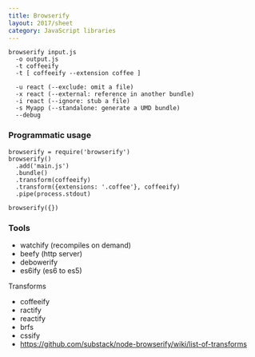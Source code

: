 ```yaml
---
title: Browserify
layout: 2017/sheet
category: JavaScript libraries
---
```


    browserify input.js
      -o output.js
      -t coffeeify
      -t [ coffeeify --extension coffee ]

      -u react (--exclude: omit a file)
      -x react (--external: reference in another bundle)
      -i react (--ignore: stub a file)
      -s Myapp (--standalone: generate a UMD bundle)
      --debug

### Programmatic usage

    browserify = require('browserify')
    browserify()
      .add('main.js')
      .bundle()
      .transform(coffeeify)
      .transform({extensions: '.coffee'}, coffeeify)
      .pipe(process.stdout)

    browserify({})

### Tools

  * watchify (recompiles on demand)
  * beefy (http server)
  * debowerify
  * es6ify (es6 to es5)

Transforms

  * coffeeify
  * ractify
  * reactify
  * brfs
  * cssify
  * https://github.com/substack/node-browserify/wiki/list-of-transforms

